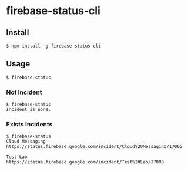 # firebase-status-cli

## Install

```
$ npm install -g firebase-status-cli
```

## Usage

```
$ firebase-status
```

### Not Incident

```
$ firebase-status
Incident is none.
```

### Exists Incidents

```
$ firebase-status
Cloud Messaging
https://status.firebase.google.com/incident/Cloud%20Messaging/17005

Test Lab
https://status.firebase.google.com/incident/Test%20Lab/17008
```
